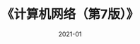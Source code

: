 ---
title: 《计算机网络（第7版）》
page: readings
score: 2
comment: 弃坑书籍，越读越不想读那种
date: 2021-01
douban: https://book.douban.com/subject/26960678/
tags: 
- 计算机
---